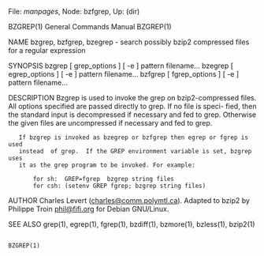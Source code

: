 File: *manpages*,  Node: bzfgrep,  Up: (dir)



BZGREP(1)                   General Commands Manual                  BZGREP(1)



NAME
       bzgrep, bzfgrep, bzegrep - search possibly bzip2 compressed files for a
       regular expression

SYNOPSIS
       bzgrep [ grep_options ] [ -e ] pattern filename...
       bzegrep [ egrep_options ] [ -e ] pattern filename...
       bzfgrep [ fgrep_options ] [ -e ] pattern filename...

DESCRIPTION
       Bzgrep is used to  invoke  the  grep  on  bzip2-compressed  files.  All
       options  specified  are  passed directly to grep.  If no file is speci-
       fied, then the standard input is decompressed if necessary and  fed  to
       grep.   Otherwise the given files are uncompressed if necessary and fed
       to grep.

       If bzgrep is invoked as bzegrep or bzfgrep then egrep or fgrep is  used
       instead  of grep.  If the GREP environment variable is set, bzgrep uses
       it as the grep program to be invoked. For example:

           for sh:  GREP=fgrep  bzgrep string files
           for csh: (setenv GREP fgrep; bzgrep string files)

AUTHOR
       Charles Levert (charles@comm.polymtl.ca). Adapted to bzip2 by  Philippe
       Troin <phil@fifi.org> for Debian GNU/Linux.

SEE ALSO
       grep(1), egrep(1), fgrep(1), bzdiff(1), bzmore(1), bzless(1), bzip2(1)



                                                                     BZGREP(1)
